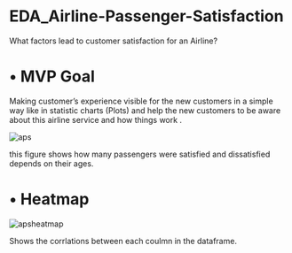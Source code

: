 # EDA_Airline-Passenger-Satisfaction
What factors lead to customer satisfaction for an Airline?

<h1> •	MVP Goal </h1>

  Making customer’s experience visible for the new customers in a simple way like in statistic charts (Plots) and help the new customers to be aware about this airline service and how things work .


![aps](https://user-images.githubusercontent.com/74211933/142282316-be4814cd-d58b-4a53-aec9-79a2616ae7de.png)


   this figure shows how many passengers were satisfied and dissatisfied depends on their ages.

<h1> • Heatmap </h1>
  
  ![apsheatmap](https://user-images.githubusercontent.com/74211933/142283291-284344b1-4bb7-4867-8725-3fd0054ee061.png)

   Shows the corrlations between each coulmn in the dataframe.  
